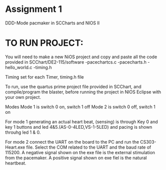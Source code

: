 # Assignment 1
DDD-Mode pacmaker in SCCharts and NIOS II

# TO RUN PROJECT:
You will need to make a new NiOS project and copy and paste all the code provided in SCChart/DE2-115/software 
-pacechartcs.c
-pacecharts.h
-hello_world.c
-timing.h

Timing set for each Timer,
timing.h file

To run, use the quartus prime project file provided in SCChart, and compile/program the blaster, before running the project in NIOS Eclipse with your own project.


Modes
Mode 1 is switch 0 on,  switch 1 off
Mode 2 is switch 0 off, switch 1 on

For mode 1 generating an actual heart beat, (sensing) is through Key 0 and key 1 buttons and led 4&5.(AS-0-4LED,VS-1-5LED) and pacing is shown throuhg led 1 & 0.

For mode 2 connect the UART on the board to the PC and run the CS303-Heart.exe file. Select the COM related to the UART and the baud rate of 115200. A negative signal shown on the exe file is the external stimulation from the pacemaker. A positive signal shown on exe fiel is the natural heartbeat.